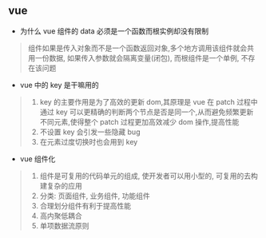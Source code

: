 ## vue

- 为什么 vue 组件的 data 必须是一个函数而根实例却没有限制

> 组件如果是传入对象而不是一个函数返回对象,多个地方调用该组件就会共用一份数据, 如果传入参数就会隔离变量(闭包), 而根组件是一个单例, 不存在该问题

- vue 中的 key 是干嘛用的

> 1. key 的主要作用是为了高效的更新 dom,其原理是 vue 在 patch 过程中通过 key 可以更精确的判断两个节点是否是同一个,从而避免频繁更新不同元素,使得整个 patch 过程更加高效减少 dom 操作,提高性能
> 2. 不设置 key 会引发一些隐藏 bug
> 3. 在元素过度切换时也会用到 key

- vue 组件化

> 1. 组件是可复用的代码单元的组成, 使开发者可以用小型的, 可复用的去构建复杂的应用
> 2. 分类: 页面组件, 业务组件, 功能组件
> 3. 合理划分组件有利于提高性能
> 4. 高内聚低耦合
> 5. 单项数据流原则
